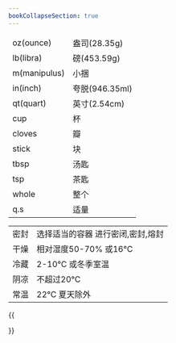 ```yaml
---
bookCollapseSection: true
---
```


<style>
	th {
		display: none;
	}
</style>

abbreviation | name_zh
:-           | :-
oz(ounce)    | 盎司(28.35g)
lb(libra)    | 磅(453.59g)
m(manipulus) | 小捆
in(inch)     | 夸脱(946.35ml)
qt(quart)    | 英寸(2.54cm)
cup          | 杯
cloves       | 瓣
stick        | 块
tbsp         | 汤匙
tsp          | 茶匙
whole        | 整个
q.s          | 适量
  
name         | meaning
:-           | :-
密封          | 选择适当的容器 进行密闭,密封,熔封
干燥          | 相对湿度50-70% 或16℃
冷藏          | 2-10℃ 或冬季室温
阴凉          | 不超过20℃
常温          | 22℃ 夏天除外

{{<section summary >}}
